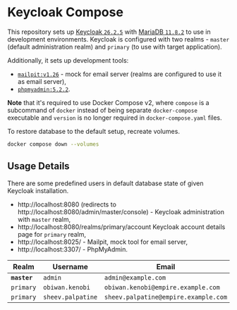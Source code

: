 # Keycloak Compose

This repository sets up [Keycloak `26.2.5`][keycloak-docker] with [MariaDB `11.8.2`][mariadb-docker] to use in
development environments. Keycloak is configured with two realms - `master` (default administration realm) and
`primary` (to use with target application).

Additionally, it sets up development tools:

- [`mailpit:v1.26`][mailpit-docker] - mock for email server (realms are configured to use it as email server),
- [`phpmyadmin:5.2.2`][phpmyadmin-docker].

**Note** that it's required to use Docker Compose v2, where `compose` is a subcommand of `docker` instead of being separate
`docker-compose` executable and `version` is no longer required in `docker-compose.yaml` files.

To restore database to the default setup, recreate volumes.

```sh
docker compose down --volumes
```

## Usage Details

There are some predefined users in default database state of given Keycloak installation.

- http://localhost:8080 (redirects to http://localhost:8080/admin/master/console) - Keycloak administration with
  `master` realm,
- http://localhost:8080/realms/primary/account Keycloak account details page for `primary` realm,
- http://localhost:8025/ - Mailpit, mock tool for email server,
- http://localhost:3307/ - PhpMyAdmin.

| Realm        | Username          | Email                                | Password          |
|--------------|-------------------|--------------------------------------|-------------------|
| **`master`** | `admin`           | `admin@example.com`                  | `password`        |
| `primary`    | `obiwan.kenobi`   | `obiwan.kenobi@empire.example.com`   | `obiwan.kenobi`   |
| `primary`    | `sheev.palpatine` | `sheev.palpatine@empire.example.com` | `sheev.palpatine` |

[keycloak-docker]: https://quay.io/repository/keycloak/keycloak

[mariadb-docker]: https://hub.docker.com/_/mariadb

[mailpit-docker]: https://hub.docker.com/r/axllent/mailpit

[phpmyadmin-docker]: https://hub.docker.com/_/phpmyadmin
